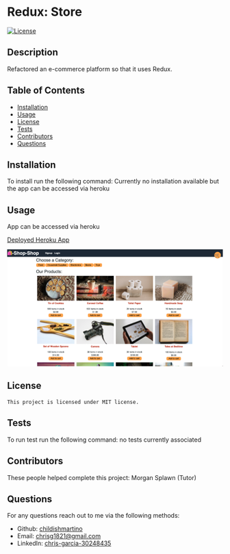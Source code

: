 # Redux: Store

[![License](https://img.shields.io/badge/License-MIT-blue.svg)](https://opensource.org/licenses/MIT)

## Description
Refactored an e-commerce platform so that it uses Redux. 


## Table of Contents
* [Installation](#installation)
* [Usage](#usage)
* [License](#license)
* [Tests](#tests)
* [Contributors](#contributors)
* [Questions](#questions)

## Installation
To install run the following command: Currently no installation available but the app can be accessed via heroku

## Usage
App can be accessed via heroku

[Deployed Heroku App](https://obscure-scrubland-45843.herokuapp.com/)

![screenshot of homework.](./assets/screenshot.png)

## License 
    
    This project is licensed under MIT license.

## Tests
To run test run the following command: no tests currently associated

## Contributors
These people helped complete this project: Morgan Splawn (Tutor)

## Questions
For any questions reach out to me via the following methods: 
* Github: [childishmartino](https://github.com/childishmartino)
* Email: [chrisg1821@gmail.com](mailto:chrisg1821@gmail.com)
* LinkedIn: [chris-garcia-30248435](https://www.linkedin.com/in/chris-garcia-30248435/)

